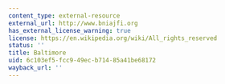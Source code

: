 ```yaml
---
content_type: external-resource
external_url: http://www.bniajfi.org
has_external_license_warning: true
license: https://en.wikipedia.org/wiki/All_rights_reserved
status: ''
title: Baltimore
uid: 6c103ef5-fcc9-49ec-b714-85a41be68172
wayback_url: ''
---
```

